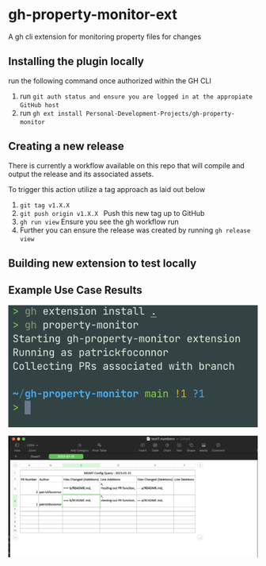 # gh-property-monitor-ext
A gh cli extension for monitoring property files for changes


## Installing the plugin locally

run the following command once authorized within the GH CLI 

1) run ```git auth status and ensure you are logged in at the appropiate GitHub host```
2) run ```gh ext install Personal-Development-Projects/gh-property-monitor```

## Creating a new release

There is currently a workflow available on this repo that will compile and output the release and its associated assets.

To trigger this action utilize a tag approach as laid out below
  
  1) ```git tag v1.X.X```
  2) ```git push origin v1.X.X ``` Push this new tag up to GitHub
  3) ```gh run view``` Ensure you see the gh workflow run 
  4) Further you can ensure the release was created by running ```gh release view```

## Building new extension to test locally


## Example Use Case Results

![Terminal Output](Documentation/images/TerminalOutput.png?raw=true "Terminal Output")

![Excel Outputted File](Documentation/images/ExcelOutput.png?raw=true "Excel Outputted File")
